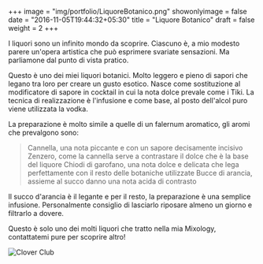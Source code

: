 +++
image = "img/portfolio/LiquoreBotanico.png"
showonlyimage = false
date = "2016-11-05T19:44:32+05:30"
title = "Liquore Botanico"
draft = false
weight = 2
+++

I liquori sono un infinito mondo da scoprire. Ciascuno è, a mio modesto parere un'opera artistica che può esprimere svariate sensazioni.
Ma parliamone dal punto di vista pratico.
<!--more-->

Questo è uno dei miei liquori botanici. Molto leggero e pieno di sapori che legano tra loro per creare un gusto esotico. Nasce come sostituzione al modificatore di sapore in cocktail in cui la nota dolce prevale come i Tiki. La tecnica di realizzazione è l'infusione e come base, al posto dell'alcol puro viene utilizzata la vodka.

La preparazione è molto simile a quelle di un falernum aromatico, gli aromi che prevalgono sono:
> Cannella, una nota piccante e con un sapore decisamente incisivo
> Zenzero, come la cannella serve a contrastare il dolce che è la base del liquore
> Chiodi di garofano, una nota dolce e delicata che lega perfettamente con il resto delle botaniche utilizzate
> Bucce di arancia, assieme al succo danno una nota acida di contrasto

Il succo d'arancia è il legante e per il resto, la preparazione è una semplice infusione.
Personalmente consiglio di lasciarlo riposare almeno un giorno e filtrarlo a dovere.

Questo è solo uno dei molti liquori che tratto nella mia Mixology, contattatemi pure per scoprire altro!

![Clover Club][1]

[1]: /img/portfolio/LiquoreBotanico.png

